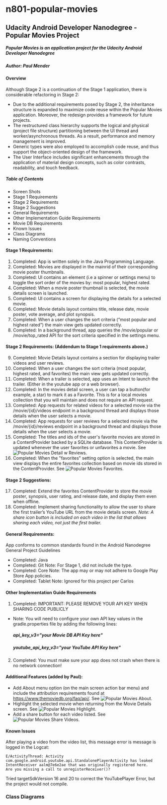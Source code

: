 # n801-popular-movies
## Udacity Android Developer Nanodegree - Popular Movies Project
##### Popular Movies is an application project for the Udacity Android Developer Nanodegree
##### Author: Paul Mender
#### Overview
Although Stage 2 is a continuation of the Stage 1 application, there is considerable refactoring in Stage 2:
* Due to the additional requirements posed by Stage 2, the inheritance structure is expanded to maximize code reuse within the Popular Movies application. Moreover, the redesign provides a framework for future projects.
* The restructured class hierarchy supports the logical and physical (project file structure) partitioning between the UI thread and worker/asynchronous threads.  As a result, performance and memory management is improved.
* Generic types were also employed to accomplish code reuse, and thus support the object-oriented design of the framework.
* The User Interface includes significant enhancements through the application of material design concepts, such as color contrasts, readability, and touch feedback.

##### Table of Contents
* Screen Shots
* Stage 1 Requirements
* Stage 2 Requirements
* Stage 2 Suggestions
* General Requirements
* Other Implementation Guide Requirements
* Movie DB Requirements
* Known Issues
* Class Diagrams
* Naming Conventions
#### Stage 1 Requirements:
1. Completed: App is written solely in the Java Programming Language.
1. Completed: Movies are displayed in the mainrid of their corresponding movie poster thumbnails.
1. Completed: UI contains an element (i.e a spinner or settings menu) to toggle the sort order of the movies by: most popular, highest rated.
1. Completed: When a movie poster thumbnail is selected, the movie details screen is launched.
1. Completed: UI contains a screen for displaying the details for a selected movie.
1. Completed: Movie details layout contains title, release date, movie poster, vote average, and plot synopsis.
1. Completed: When a user changes the sort criteria (“most popular and highest rated”) the main view gets updated correctly.
1. Completed: In a background thread, app queries the /movie/popular or /movie/top_rated API for the sort criteria specified in the settings menu.
#### Stage 2 Requirements: (Addendum to Stage 1 requirements above.)
9. Completed: Movie Details layout contains a section for displaying trailer videos and user reviews.
1. Completed: When a user changes the sort criteria (most popular, highest rated, and favorites) the main view gets updated correctly.
1. Completed: When a trailer is selected, app uses an Intent to launch the trailer. (Either in the youtube app or a web browser).
1. Completed: In the movies detail screen, a user can tap a button(for example, a star) to mark it as a Favorite. This is for a local movies collection that you will maintain and does not require an API request.
1. Completed: App requests for related videos for a selected movie via the /movie/{id}/videos endpoint in a background thread and displays those details when the user selects a movie.
1. Completed: App requests for user reviews for a selected movie via the /movie/{id}/reviews endpoint in a background thread and displays those details when the user selects a movie.
1. Completed: The titles and ids of the user's favorite movies are stored in a ContentProvider backed by a SQLite database. This ContentProvider is updated whenever the user favorites or unfavorites a movie.  See ![Popular Movies Detail w Reviews](/images/50/pkmiPopMoviesDetailReviews.png).
1. Completed: When the "favorites" setting option is selected, the main view displays the entire favorites collection based on movie ids stored in the ContentProvider. See ![Popular Movies Favorites](/images/50/pkmiPopMoviesFavorites.png).
#### Stage 2 Suggestions:
17. Completed: Extend the favorites ContentProvider to store the movie poster, synopsis, user rating, and release date, and display them even when offline.
1. Completed: Implement sharing functionality to allow the user to share the first trailer’s YouTube URL from the movie details screen.
*Note: A share icon button is included on each video in the list that allows sharing each video, not just the first trailer.*
#### General Requirements:
App conforms to common standards found in the Android Nanodegree General Project Guidelines
* Completed: Java      
* Completed: Git    Note: For Stage 1, did not include the type.
* Completed: Core   Note: The app may or may not adhere to Google Play Store App policies.
* Completed: Tablet Note: Ignored for this project per Carlos
#### Other Implementation Guide Requirements
1. Completed: IMPORTANT: PLEASE REMOVE YOUR API KEY WHEN SHARING CODE PUBLICLY
* Note: You will need to configure your own API key values in the gradle.properties file by adding the following lines: 
    ##### api_key_v3="*your Movie DB API Key here*"
    ##### youtube_api_key_v3="*your YouTube API Key here*"
2. Completed: You must make sure your app does not crash when there is no network connection!
#### Additional Features (added by Paul):
* Add About menu option (on the main screen action bar menu) and include the attribution requirements found at https://www.themoviedb.org/faq/api/. See ![Popular Movies About](/images/50/pkmiPopularMoviesAbout.png).
* Highlight the selected movie when returning from the Movie Details screen. See ![Popular Movies Highlight](/images/50/pkmiPopularMoviesHighlight.png).
* Add a share button for each video listed. See ![Popular Movies Share Videos](/images/50/pkmiPopMoviesDetailVideos.png).
#### Known Issues
After playing a video from the video list, this message error is message is logged in the Logcat:

    E/ActivityThread: Activity com.google.android.youtube.api.StandalonePlayerActivity has leaked 
    IntentReceiver aalm@7e6e2ae that was originally registered here. 
    Are you missing a call to unregisterReceiver()?
 
Tried targetSdkVersion 16 and 20 to correct the YouTubePlayer Error, but the project would not compile.
### Class Diagrams


